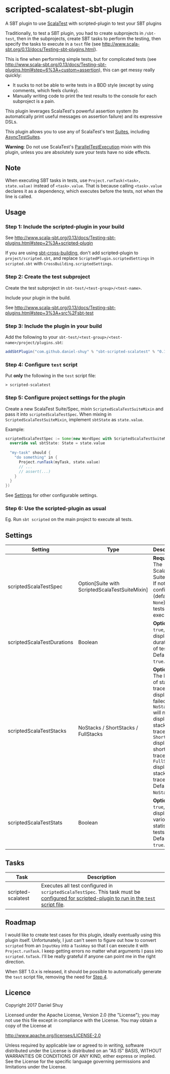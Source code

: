 # scripted-scalatest-sbt-plugin
A SBT plugin to use [ScalaTest](http://www.scalatest.org/) with scripted-plugin to test your SBT plugins

Traditionally, to test a SBT plugin, you had to create subprojects in `/sbt-test`, then in the subprojects, create SBT tasks to perform the testing, then specify the tasks to execute in a `test` file (see http://www.scala-sbt.org/0.13/docs/Testing-sbt-plugins.html).

This is fine when performing simple tests, but for complicated tests (see http://www.scala-sbt.org/0.13/docs/Testing-sbt-plugins.html#step+6%3A+custom+assertion), this can get messy really quickly:
- It sucks to not be able to write tests in a BDD style (except by using comments, which feels clunky).
- Manually writing code to print the test results to the console for each subproject is a pain.

This plugin leverages ScalaTest's powerful assertion system (to automatically print useful messages on assertion failure) and its expressive DSLs.

This plugin allows you to use any of ScalaTest's test [Suites](http://www.scalatest.org/user_guide/selecting_a_style), including [AsyncTestSuites](http://www.scalatest.org/user_guide/async_testing).

__Warning__: Do not use ScalaTest's [ParallelTestExecution](http://doc.scalatest.org/3.0.0/index.html#org.scalatest.ParallelTestExecution) mixin with this plugin, unless you are absolutely sure your tests have no side effects.

## Note
When executing SBT tasks in tests, use `Project.runTask(<task>, state.value)` instead of `<task>.value`. That is because calling `<task>.value` declares it as a dependency, which executes before the tests, not when the line is called.

## Usage

### Step 1: Include the scripted-plugin in your build

See http://www.scala-sbt.org/0.13/docs/Testing-sbt-plugins.html#step+2%3A+scripted-plugin

If you are using [sbt-cross-building](https://github.com/jrudolph/sbt-cross-building), don't add scripted-plugin to `project/scripted.sbt`, and replace `ScriptedPlugin.scriptedSettings` in `scripted.sbt` with `CrossBuilding.scriptedSettings`.

### Step 2: Create the test subproject

Create the test subproject in `sbt-test/<test-group>/<test-name>`.

Include your plugin in the build.

See http://www.scala-sbt.org/0.13/docs/Testing-sbt-plugins.html#step+3%3A+src%2Fsbt-test

### Step 3: Include the plugin in your build

Add the following to your `sbt-test/<test-group>/<test-name>/project/plugins.sbt`:
```scala
addSbtPlugin("com.github.daniel-shuy" % "sbt-scripted-scalatest" % "0.1.0")
```

### Step 4: Configure `test` script

Put __only__ the following in the `test` script file:

`> scripted-scalatest`

### Step 5: Configure project settings for the plugin

Create a new ScalaTest Suite/Spec, mixin `ScriptedScalaTestSuiteMixin` and pass it into `scriptedScalaTestSpec`. When mixing in `ScriptedScalaTestSuiteMixin`, implement `sbtState` as `state.value`.

Example:
```scala
scriptedScalaTestSpec := Some(new WordSpec with ScriptedScalaTestSuiteMixin {
  override val sbtState: State = state.value
    
  "my-task" should {
    "do something" in {
      Project.runTask(myTask, state.value)
      // ...
      // assert(...)
    }
  }
})
```

See [Settings](#settings) for other configurable settings.

### Step 6: Use the scripted-plugin as usual

Eg. Run `sbt scripted` on the main project to execute all tests.

## Settings

| Setting                    | Type                                           | Description                                                                                                                                                                                                                     |
| -------------------------- | ---------------------------------------------- | ------------------------------------------------------------------------------------------------------------------------------------------------------------------------------------------------------------------------------- |
| scriptedScalaTestSpec      | Option[Suite with ScriptedScalaTestSuiteMixin] | __Required__. The ScalaTest Suite/Spec. If not configured (defaults to `None`), no tests will be executed.                                                                                                                      |
| scriptedScalaTestDurations | Boolean                                        | __Optional__. If `true`, displays durations of tests. Defaults to `true`.                                                                                                                                                       |
| scriptedScalaTestStacks    | NoStacks / ShortStacks / FullStacks            | __Optional__. The length of stack traces to display for failed tests. `NoStacks` will not display any stack traces. `ShortStacks` displays short stack traces. `FullStacks` displays full stack traces. Defaults to `NoStacks`. |
| scriptedScalaTestStats     | Boolean                                        | __Optional__. If `true`, displays various statistics of tests. Defaults to `true`.                                                                                                                                              |

## Tasks

| Task               | Description                                                                                                                                                                                                                                                                 |
| ------------------ | --------------------------------------------------------------------------------------------------------------------------------------------------------------------------------------------------------------------------------------------------------------------------- |
| scripted-scalatest | Executes all test configured in `scriptedScalaTestSpec`. This task must be [configured for scripted-plugin to run in the `test` script file](https://github.com/daniel-shuy/scripted-scalatest-sbt-plugin/new/master?readme=1#user-content-step-4-configure-test-script). |

## Roadmap

I would like to create test cases for this plugin, ideally eventually using this plugin itself. Unfortunately, I just can't seem to figure out how to convert `scripted` from an `InputKey` into a `TaskKey` so that I can execute it with `Project.runTask`. I keep getting errors no matter what arguments I pass into `scripted.toTask`. I'll be really grateful if anyone can point me in the right direction.

When SBT 1.0.x is released, it should be possible to automatically generate the `test` script file, removing the need for [Step 4](#step-4-configure-test-script).

## Licence

Copyright 2017 Daniel Shuy

Licensed under the Apache License, Version 2.0 (the "License"); you may not use this file except in compliance with the License. You may obtain a copy of the License at

http://www.apache.org/licenses/LICENSE-2.0

Unless required by applicable law or agreed to in writing, software distributed under the License is distributed on an "AS IS" BASIS, WITHOUT WARRANTIES OR CONDITIONS OF ANY KIND, either express or implied. See the License for the specific language governing permissions and limitations under the License.
